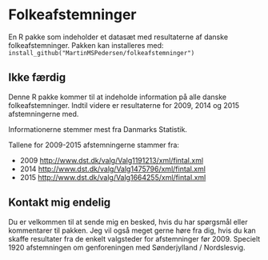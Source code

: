 # Folkeafstemninger
En R pakke som indeholder et datasæt med resultaterne af danske folkeafstemninger.
Pakken kan installeres med: `install_github("MartinMSPedersen/folkeafstemninger")`

## Ikke færdig ##

Denne R pakke kommer til at indeholde information på alle danske folkeafstemninger. Indtil videre er
resultaterne for 2009, 2014 og 2015 afstemningerne med.

Informationerne stemmer mest fra Danmarks Statistik.

Tallene for 2009-2015 afstemningerne stammer fra:

* 2009 http://www.dst.dk/valg/Valg1191213/xml/fintal.xml
* 2014 http://www.dst.dk/valg/Valg1475796/xml/fintal.xml
* 2015 http://www.dst.dk/valg/Valg1664255/xml/fintal.xml

## Kontakt mig endelig ##

Du er velkommen til at sende mig en besked, hvis du har spørgsmål eller kommentarer til pakken.
Jeg vil også meget gerne høre fra dig, hvis du kan skaffe resultater fra de enkelt valgsteder for
afstemninger før 2009. Specielt 1920 afstemningen om genforeningen med Sønderjylland / Nordslesvig.
